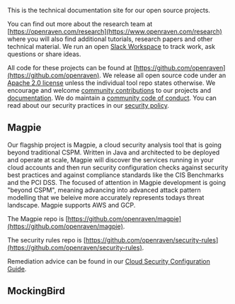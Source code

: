This is the technical documentation site for our open source projects.  

You can find out more about the research team at [https://openraven.com/research](https://www.openraven.com/research) where you will also find additional tutorials, research papers and other technical material. We run an open [Slack Workspace](https://join.slack.com/t/open-raven-research/shared_invite/zt-np27xiev-N5rL4AcTmrQt8YkE81BIaw) to track work, ask questions or share ideas.

All code for these projects can be found at [https://github.com/openraven](https://github.com/openraven). We release all open source code under an [Apache 2.0 license](https://choosealicense.com/licenses/apache-2.0/) unless the individual tool repo states otherwise. We encourage and welcome [community contributions](developers/CONTRIBUTING.md) to our projects and [documentation](https://github.com/openraven/docs). We do maintain a [community code of conduct](developers/CODE_OF_CONDUCT.md).
You can read about our security practices in our [security policy](developers/SECURITY.md).

## Magpie
Our flagship project is Magpie, a cloud security analysis tool that is going beyond traditional CSPM. Written in Java and architected to be deployed and operate at scale, Magpie will discover the services running in your cloud accounts and then run security configuration checks against security best practices and against compliance standards like the CIS Benchmarks and the PCI DSS. The focused of attention in Magpie development is going "beyond CSPM", meaning advancing into advanced attack pattern modelling that we beleive more accurately represents todays threat landscape. Magpie supports AWS and GCP. 

The Magpie repo is [https://github.com/openraven/magpie](https://github.com/openraven/magpie). 

The security rules repo is [https://github.com/openraven/security-rules](https://github.com/openraven/security-rules).

Remediation advice can be found in our [Cloud Security Configuration Guide](guides/cloud-security-configuration-guide.md).

## MockingBird




